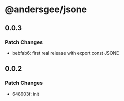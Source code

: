 # @andersgee/jsone

## 0.0.3

### Patch Changes

- bebfab6: first real release with export const JSONE

## 0.0.2

### Patch Changes

- 648903f: init
